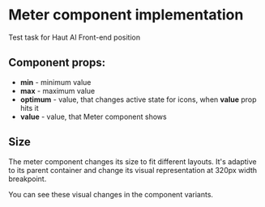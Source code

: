 # Meter component implementation

Test task for Haut AI Front-end position

## Component props:

-   **min** - minimum value
-   **max** - maximum value
-   **optimum** - value, that changes active state for icons, when **value** prop hits it
-   **value** - value, that Meter component shows

## Size

The meter component changes its size to fit different layouts. It's adaptive to its parent container and change its visual representation at 320px width breakpoint.

You can see these visual changes in the component variants.
